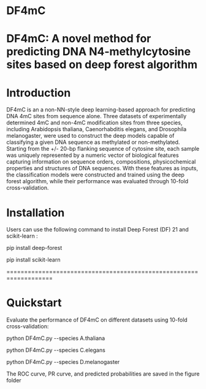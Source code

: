# DF4mC
DF4mC: A novel method for predicting DNA N4-methylcytosine sites based on deep forest algorithm
===================================================================

Introduction 
===================================================================
DF4mC is an a non-NN-style deep learning-based approach for predicting DNA 4mC sites from sequence alone. Three datasets of experimentally determined 4mC and non-4mC modification sites from three species, including Arabidopsis thaliana, Caenorhabditis elegans, and Drosophila melanogaster, were used to construct the deep models capable of classifying a given DNA sequence as methylated or non-methylated. Starting from the +/- 20-bp flanking sequence of cytosine site, each sample was uniquely represented by a numeric vector of biological features capturing information on sequence orders, compositions, physicochemical properties and structures of DNA sequences. With these features as inputs, the classification models were constructed and trained using the deep forest algorithm, while their performance was evaluated through 10-fold cross-validation.

Installation
===================================================================
Users can use the following command to install Deep Forest (DF) 21 and scikit-learn :

pip install deep-forest

pip install scikit-learn

===================================================================

Quickstart
===================================================================
Evaluate the performance of DF4mC on different datasets using 10-fold cross-validation:

python DF4mC.py --species A.thaliana

python DF4mC.py --species C.elegans

python DF4mC.py --species D.melanogaster

The ROC curve, PR curve, and predicted probabilities are saved in the figure folder


